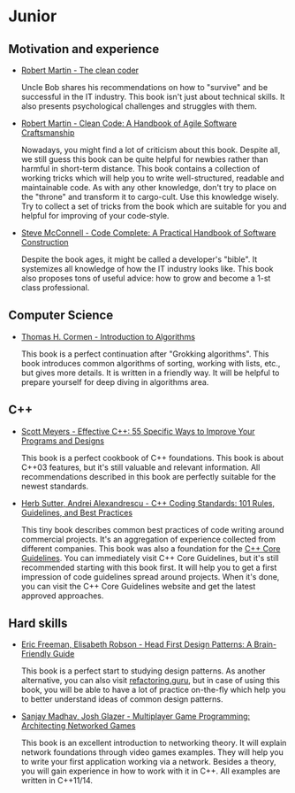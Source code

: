 # Junior

## Motivation and experience

- [Robert Martin - The clean coder](https://www.amazon.com/Clean-Coder-Conduct-Professional-Programmers/dp/0137081073)

    Uncle Bob shares his recommendations on how to "survive" and be successful in the IT industry. This book isn't just about technical skills. It also presents psychological challenges and struggles with them.

- [Robert Martin - Clean Code: A Handbook of Agile Software Craftsmanship](https://www.amazon.com/Clean-Code-Handbook-Software-Craftsmanship/dp/0132350882)

    Nowadays, you might find a lot of criticism about this book. Despite all, we still guess this book can be quite helpful for newbies rather than harmful in short-term distance. This book contains a collection of working tricks which will help you to write well-structured, readable and maintainable code. As with any other knowledge, don't try to place on the "throne" and transform it to cargo-cult. Use this knowledge wisely. Try to collect a set of tricks from the book which are suitable for you and helpful for improving of your code-style.

- [Steve McConnell - Code Complete: A Practical Handbook of Software Construction](https://www.amazon.com/Code-Complete-Practical-Handbook-Construction/dp/0735619670)

    Despite the book ages, it might be called a developer's "bible". It systemizes all knowledge of how the IT industry looks like. This book also proposes tons of useful advice: how to grow and become a 1-st class professional.


## Computer Science

- [Thomas H. Cormen - Introduction to Algorithms](https://www.amazon.com/Introduction-Algorithms-3rd-MIT-Press/dp/0262033844)

    This book is a perfect continuation after "Grokking algorithms". This book introduces common algorithms of sorting, working with lists, etc., but gives more details. It is written in a friendly way. It will be helpful to prepare yourself for deep diving in algorithms area.


## C++

- [Scott Meyers  - Effective C++: 55 Specific Ways to Improve Your Programs and Designs](https://www.amazon.com/Effective-Specific-Improve-Programs-Designs/dp/0321334876)

    This book is a perfect cookbook of C++ foundations. This book is about C++03 features, but it's still valuable and relevant information. All recommendations described in this book are perfectly suitable for the newest standards.

- [Herb Sutter, Andrei Alexandrescu - C++ Coding Standards: 101 Rules, Guidelines, and Best Practices](https://www.amazon.com/Coding-Standards-Rules-Guidelines-Practices/dp/0321113586)

    This tiny book describes common best practices of code writing around commercial projects. It's an aggregation of experience collected from different companies. This book was also a foundation for the [C++ Core Guidelines](https://isocpp.github.io/CppCoreGuidelines/CppCoreGuidelines). You can immediately visit C++ Core Guidelines, but it's still recommended starting with this book first. It will help you to get a first impression of code guidelines spread around projects. When it's done, you can visit the C++ Core Guidelines website and get the latest approved approaches.


## Hard skills   

- [Eric Freeman, Elisabeth Robson - Head First Design Patterns: A Brain-Friendly Guide](https://www.amazon.com/Head-First-Design-Patterns-Brain-Friendly/dp/0596007124)

    This book is a perfect start to studying design patterns. As another alternative, you can also visit [refactoring.guru](https://refactoring.guru/design-patterns), but in case of using this book, you will be able to have a lot of practice on-the-fly which help you to better understand ideas of common design patterns.

- [Sanjay Madhav, Josh Glazer - Multiplayer Game Programming: Architecting Networked Games](https://www.amazon.com/Multiplayer-Game-Programming-Architecting-Networked/dp/0134034309)

    This book is an excellent introduction to networking theory. It will explain network foundations through video games examples. They will help you to write your first application working via a network. Besides a theory, you will gain experience in how to work with it in C++. All examples are written in C++11/14.
